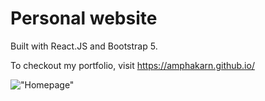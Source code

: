 # Personal website

Built with React.JS and Bootstrap 5.

To checkout my portfolio, visit https://amphakarn.github.io/

!["Homepage"](https://github.com/Amphakarn/Amphakarn.github.io/blob/update/doc/MyPortfolio_homepage.png?raw=true)
